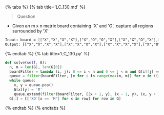 {% tabs %}
{% tab title='LC_130.md' %}

> Question

* Given an m x n matrix board containing 'X' and 'O', capture all regions surrounded by 'X'

```txt
Input: board = [["X","X","X","X"],["X","O","O","X"],["X","X","O","X"],["X","O","X","X"]]
Output: [["X","X","X","X"],["X","X","X","X"],["X","X","X","X"],["X","O","X","X"]]
```

{% endtab %}
{% tab title='LC_130.py' %}

```py
def solve(self, G):
  n, m = len(G), len(G[0])
  boardFilter = lambda (i, j): 0 <= i < n and 0 <= j < m and G[i][j] == 'O'
  queue = filter(boardFilter, [x for i in range(max(n, m)) for x in ((i, 0), (i, m - 1), (0, i), (n - 1, i))])
  while queue:
    x, y = queue.pop()
    G[x][y] = 'M'
    queue.extend(filter(boardFilter, [(x + 1, y), (x - 1, y), (x, y + 1), (x, y - 1)]))
  G[:] = [['XO'[x == 'M'] for x in row] for row in G]
```

{% endtab %}
{% endtabs %}
